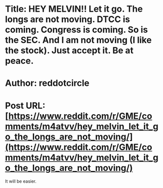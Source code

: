 # Title: HEY MELVIN!! Let it go. The longs are not moving. DTCC is coming. Congress is coming. So is the SEC. And I am not moving (I like the stock). Just accept it. Be at peace.
# Author: reddotcircle
# Post URL: [https://www.reddit.com/r/GME/comments/m4atvv/hey_melvin_let_it_go_the_longs_are_not_moving/](https://www.reddit.com/r/GME/comments/m4atvv/hey_melvin_let_it_go_the_longs_are_not_moving/)


It will be easier.